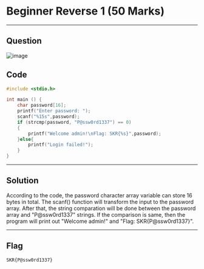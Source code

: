 # Beginner Reverse 1 (50 Marks)

---
## Question
![image](https://github.com/user-attachments/assets/8191d016-0ce6-44c2-a043-4d368977a684)

## Code
```c
#include <stdio.h>

int main () {
	char password[16];
	printf("Enter password: ");
	scanf("%15s",password);
	if (strcmp(password, "P@ssw0rd1337") == 0)
	{
		printf("Welcome admin!\nFlag: SKR{%s}",password);
	}else{
		printf("Login failed!");
	}
}
```

---

## Solution
According to the code, the password character array variable can store 16 bytes in total. The scanf() function will transform the input to the password array.
After that, the string comparation will be done between the password array and "P@ssw0rd1337" strings. If the comparison is same, then the program will print out "Welcome admin!" and "Flag: SKR{P@ssw0rd1337}".

---
## Flag
```
SKR{P@ssw0rd1337}
```
